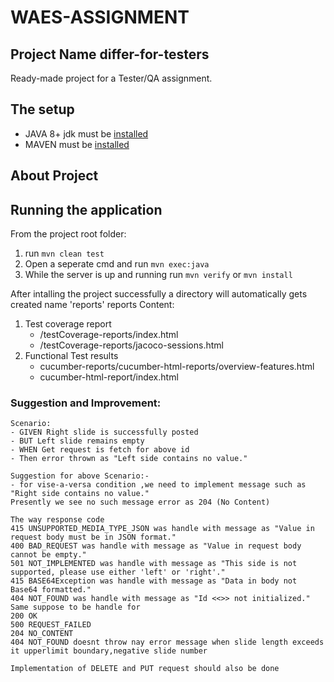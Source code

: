 # WAES-ASSIGNMENT

## Project Name differ-for-testers
Ready-made project for a Tester/QA assignment.  

## The setup
- JAVA 8+ jdk must be [installed](http://www.oracle.com/technetwork/java/javase/downloads/jdk8-downloads-2133151.html)  
- MAVEN must be [installed](https://maven.apache.org/download.cgi)  

## About Project


## Running the application
From the project root folder:  
1. run `mvn clean test`  
2. Open a seperate cmd and run `mvn exec:java`
3. While the server is up and running run `mvn verify` or `mvn install`

After intalling the project successfully a directory will automatically gets created name 'reports'
reports Content:
1. Test coverage report
    - /testCoverage-reports/index.html
    - /testCoverage-reports/jacoco-sessions.html
2. Functional Test results
    - cucumber-reports/cucumber-html-reports/overview-features.html
    - cucumber-html-report/index.html

### Suggestion and Improvement:

```
Scenario:
- GIVEN Right slide is successfully posted
- BUT Left slide remains empty
- WHEN Get request is fetch for above id 
- Then error thrown as "Left side contains no value."

Suggestion for above Scenario:-
- for vise-a-versa condition ,we need to implement message such as "Right side contains no value." 
Presently we see no such message error as 204 (No Content)
```

```
The way response code 
415 UNSUPPORTED_MEDIA_TYPE_JSON was handle with message as "Value in request body must be in JSON format."
400 BAD_REQUEST was handle with message as "Value in request body cannot be empty."
501 NOT_IMPLEMENTED was handle with message as "This side is not supported, please use either 'left' or 'right'."
415 BASE64Exception was handle with message as "Data in body not Base64 formatted."
404 NOT_FOUND was handle with message as "Id <<>> not initialized."
Same suppose to be handle for
200 OK 
500 REQUEST_FAILED
204 NO_CONTENT
404 NOT_FOUND doesnt throw nay error message when slide length exceeds it upperlimit boundary,negative slide number
```

```
Implementation of DELETE and PUT request should also be done
```
